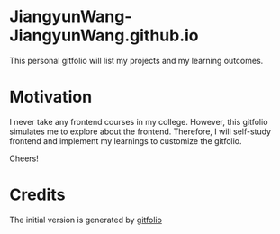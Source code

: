 # JiangyunWang-JiangyunWang.github.io

This personal gitfolio will list my projects and my learning outcomes.

# Motivation

I never take any frontend courses in my college. However, this gitfolio simulates me to explore about the frontend. Therefore, I will self-study frontend and implement my learnings to customize the gitfolio.

Cheers!

# Credits

The initial version is generated by [gitfolio](https://github.com/imfunniee/gitfolio)
